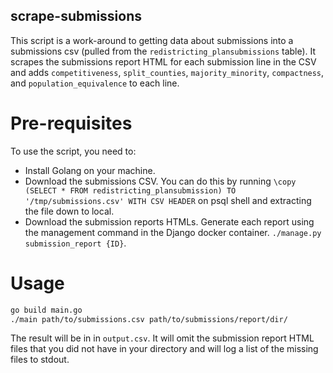 scrape-submissions
------------------

This script is a work-around to getting data about submissions into a submissions csv (pulled from the `redistricting_plansubmissions` table). It scrapes the submissions report HTML for each submission line in the CSV and adds `competitiveness`, `split_counties`, `majority_minority`, `compactness`, and `population_equivalence` to each line.

# Pre-requisites

To use the script, you need to:
 - Install Golang on your machine.
 - Download the submissions CSV. You can do this by running `\copy (SELECT * FROM redistricting_plansubmission) TO '/tmp/submissions.csv' WITH CSV HEADER` on psql shell and extracting the file down to local.
 - Download the submission reports HTMLs. Generate each report using the management command in the Django docker container. `./manage.py submission_report {ID}`.

# Usage

```sh
go build main.go
./main path/to/submissions.csv path/to/submissions/report/dir/
```

The result will be in in `output.csv`. It will omit the submission report HTML files that you did not have in your directory and will log a list of the missing files to stdout.

